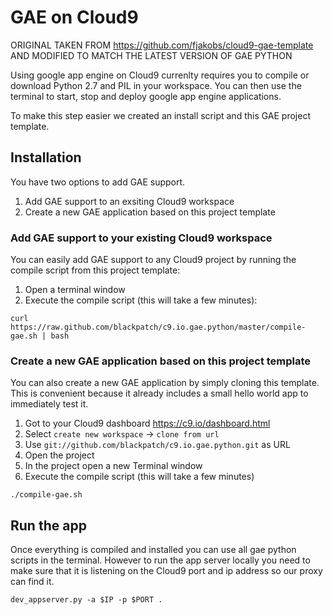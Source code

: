 # GAE on Cloud9

ORIGINAL TAKEN FROM https://github.com/fjakobs/cloud9-gae-template AND MODIFIED TO MATCH THE LATEST VERSION OF GAE PYTHON

Using google app engine on Cloud9 currenlty requires you to compile or download
Python 2.7 and PIL in your workspace. You can then use the terminal to start,
stop and deploy google app engine applications.

To make this step easier we created an install script and this GAE project
template.


## Installation

You have two options to add GAE support.

1. Add GAE support to an exsiting Cloud9 workspace
2. Create a new GAE application based on this project template

### Add GAE support to your existing Cloud9 workspace

You can easily add GAE support to any Cloud9 project by running the compile script
from this project template:

1. Open a terminal window
2. Execute the compile script (this will take a few minutes):
```
curl https://raw.github.com/blackpatch/c9.io.gae.python/master/compile-gae.sh | bash
```

### Create a new GAE application based on this project template

You can also create a new GAE application by simply cloning this template. This
is convenient because it already includes a small hello world app to immediately 
test it.

1. Got to your Cloud9 dashboard <https://c9.io/dashboard.html>
2. Select `create new workspace` -> `clone from url`
3. Use `git://github.com/blackpatch/c9.io.gae.python.git` as URL
4. Open the project
5. In the project open a new Terminal window
6. Execute the compile script (this will take a few minutes)
```
./compile-gae.sh
```

## Run the app

Once everything is compiled and installed you can use all gae python scripts in 
the terminal. However to run the app server locally you need to make sure that
it is listening on the Cloud9 port and ip address so our proxy can find it.

```
dev_appserver.py -a $IP -p $PORT .
```
